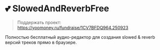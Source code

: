 # 💕 SlowedAndReverbFree

> Поддержать проект: https://yoomoney.ru/fundraise/1CV7BFDQ964.250923

Полностью бесплатный аудио-редактор для создания slowed & reverb версий треков прямо в браузере.